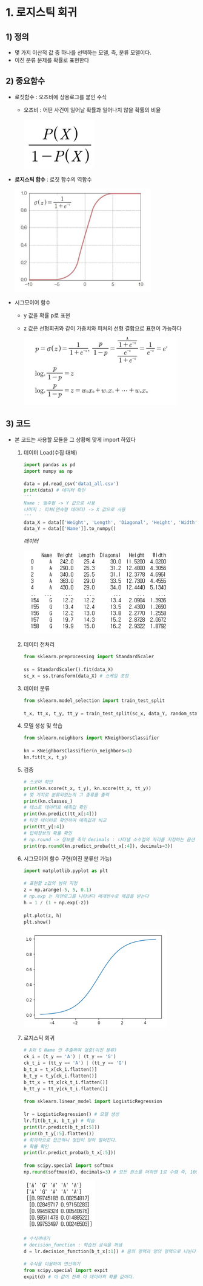 # 1. 로지스틱 회귀



## 1) 정의

- 몇 가지 이산적 값 중 하나를 선택하는 모델, 즉, 분류 모델이다.
- 이진 분류 문제를 확률로 표현한다



## 2) 중요함수

- 로짓함수 : 오즈비에 상용로그를 붙인 수식

  - 오즈비 : 어떤 사건이 일어날 확률과 일어나지 않을 확률의 비율

    ![image-20220422194257585](Day19_2.assets/image-20220422194257585.png)

- **로지스틱 함수** : 로짓 함수의 역함수

  ![image-20220422194350323](Day19_2.assets/image-20220422194350323.png)

- 시그모이어 함수

  - y 값을 확률 p로 표현

  - z 값은 선형회귀와 같이 가중치와 피처의 선형 결합으로 표현이 가능하다

    ![image-20220422194431957](Day19_2.assets/image-20220422194431957.png)



## 3) 코드

- 본 코드는 사용할 모듈을 그 상황에 맞게 import 하였다

  1. 데이터 Load(수집 대체)

     ```python
     import pandas as pd
     import numpy as np
     
     data = pd.read_csv('data1_all.csv')
     print(data) # 데이터 확인
     '''
     Name : 범주형 -> Y 값으로 사용
     나머지 : 피쳐(연속형 데이터) -> X 값으로 사용
     '''
     data_X = data[['Weight', 'Length', 'Diagonal', 'Height', 'Width']].to_numpy() 
     data_Y = data[['Name']].to_numpy()
     ```

     *데이터*

     ![image-20220422194702935](Day19_2.assets/image-20220422194702935.png)

  2. 데이터 전처리

     ```python
     from sklearn.preprocessing import StandardScaler
     
     ss = StandardScaler().fit(data_X)
     sc_x = ss.transform(data_X) # 스케일 조정
     ```

  3. 데이터 분류

     ```python
     from sklearn.model_selection import train_test_split
     
     t_x, tt_x, t_y, tt_y = train_test_split(sc_x, data_Y, random_state=42)
     ```

  4. 모델 생성 및 학습

     ```python
     from sklearn.neighbors import KNeighborsClassifier
     
     kn = KNeighborsClassifier(n_neighbors=3)
     kn.fit(t_x, t_y)
     ```

  5. 검증

     ```python
     # 스코어 확인
     print(kn.score(t_x, t_y), kn.score(tt_x, tt_y))
     # 몇 가지로 분류되었는지 그 종류를 출력
     print(kn.classes_)
     # 테스트 데이터로 예측값 확인
     print(kn.predict(tt_x[:4]))
     # 타겟 데이터로 확인하여 예측값과 비교
     print(tt_y[:4])
     # 입력정보의 확률 확인
     # np.round -> 정보를 축약 decimals : 나타낼 소수점의 자리를 지정하는 옵션
     print(np.round(kn.predict_proba(tt_x[:4]), decimals=3))
     ```

  6. 시그모이어 함수 구현(이진 분류만 가능)

     ```python
     import matplotlib.pyplot as plt
     
     # 표현할 z값의 범위 지정
     z = np.arange(-5, 5, 0.1)
     # np.exp 는 자연로그를 나타낸다 매개변수로 제곱을 받는다
     h = 1 / (1 + np.exp(-z)) 
     
     plt.plot(z, h)
     plt.show()
     ```

     ![image-20220422195023719](Day19_2.assets/image-20220422195023719.png)

     

  7. 로지스틱 회귀

     ```python
     # A와 G Name 만 추출하여 검증(이진 분류)
     ck_i = (t_y == 'A') | (t_y == 'G')
     ck_t_i = (tt_y == 'A') | (tt_y == 'G')
     b_t_x = t_x[ck_i.flatten()]
     b_t_y = t_y[ck_i.flatten()]
     b_tt_x = tt_x[ck_t_i.flatten()]
     b_tt_y = tt_y[ck_t_i.flatten()]
     
     from sklearn.linear_model import LogisticRegression
     
     lr = LogisticRegression() # 모델 생성
     lr.fit(b_t_x, b_t_y) # 학습
     print(lr.predict(b_t_x[:5]))
     print(b_t_y[:5].flatten())
     # 회귀적으로 접근하니 정답이 맞아 떨어진다.
     # 확률 확인
     print(lr.predict_proba(b_t_x[:5]))
     
     from scipy.special import softmax
     np.round(softmax(d), decimals=3) # 모든 원소를 더하면 1로 수렴 즉, 100퍼센트에서 분류
     ```

     ![image-20220422195233899](Day19_2.assets/image-20220422195233899.png)

     ```python
     # 수식꺼내기
     # decision_function : 학습된 공식을 꺼냄
     d = lr.decision_function(b_t_x[:1]) # 음의 영역과 양의 영역으로 나뉜다. -> 2가지의 분류만 가능(이 값은 확률 값이 아니다.)
     
     # 수식을 이용하여 연산하기
     from scipy.special import expit
     expit(d) # 이 값이 진짜 이 데이터의 확률 값이다.
     ```

     